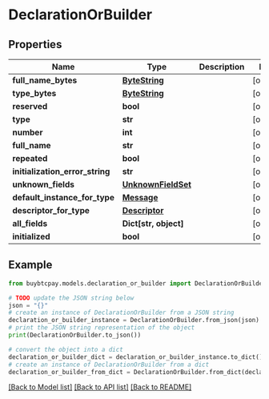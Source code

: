 # DeclarationOrBuilder


## Properties

Name | Type | Description | Notes
------------ | ------------- | ------------- | -------------
**full_name_bytes** | [**ByteString**](ByteString.md) |  | [optional] 
**type_bytes** | [**ByteString**](ByteString.md) |  | [optional] 
**reserved** | **bool** |  | [optional] 
**type** | **str** |  | [optional] 
**number** | **int** |  | [optional] 
**full_name** | **str** |  | [optional] 
**repeated** | **bool** |  | [optional] 
**initialization_error_string** | **str** |  | [optional] 
**unknown_fields** | [**UnknownFieldSet**](UnknownFieldSet.md) |  | [optional] 
**default_instance_for_type** | [**Message**](Message.md) |  | [optional] 
**descriptor_for_type** | [**Descriptor**](Descriptor.md) |  | [optional] 
**all_fields** | **Dict[str, object]** |  | [optional] 
**initialized** | **bool** |  | [optional] 

## Example

```python
from buybtcpay.models.declaration_or_builder import DeclarationOrBuilder

# TODO update the JSON string below
json = "{}"
# create an instance of DeclarationOrBuilder from a JSON string
declaration_or_builder_instance = DeclarationOrBuilder.from_json(json)
# print the JSON string representation of the object
print(DeclarationOrBuilder.to_json())

# convert the object into a dict
declaration_or_builder_dict = declaration_or_builder_instance.to_dict()
# create an instance of DeclarationOrBuilder from a dict
declaration_or_builder_from_dict = DeclarationOrBuilder.from_dict(declaration_or_builder_dict)
```
[[Back to Model list]](../README.md#documentation-for-models) [[Back to API list]](../README.md#documentation-for-api-endpoints) [[Back to README]](../README.md)


